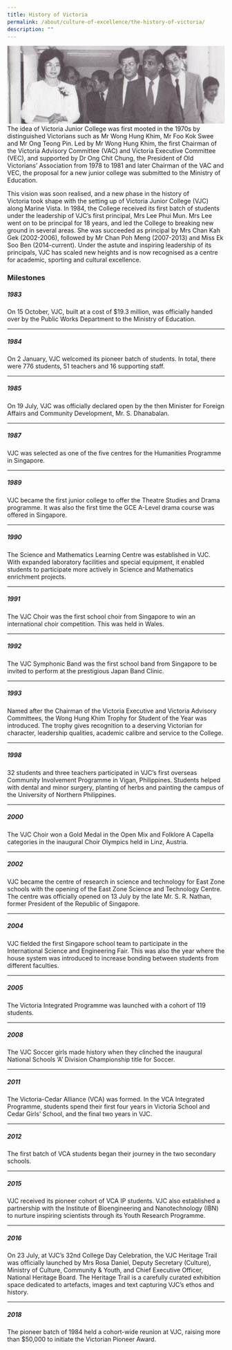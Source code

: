 ```yaml
---
title: History of Victoria
permalink: /about/culture-of-excellence/the-history-of-victoria/
description: ""
---
```

![](/images/History-of-Victoria-banner-1024x365.jpg)
The idea of Victoria Junior College was first mooted in the 1970s by distinguished Victorians such as Mr Wong Hung Khim, Mr Foo Kok Swee and Mr Ong Teong Pin. Led by Mr Wong Hung Khim, the first Chairman of the Victoria Advisory Committee (VAC) and Victoria Executive Committee (VEC), and supported by Dr Ong Chit Chung, the President of Old Victorians’ Association from 1978 to 1981 and later Chairman of the VAC and VEC, the proposal for a new junior college was submitted to the Ministry of Education.

This vision was soon realised, and a new phase in the history of Victoria took shape with the setting up of Victoria Junior College (VJC) along Marine Vista. In 1984, the College received its first batch of students under the leadership of VJC’s first principal, Mrs Lee Phui Mun. Mrs Lee went on to be principal for 18 years, and led the College to breaking new ground in several areas. She was succeeded as principal by Mrs Chan Kah Gek (2002-2006), followed by Mr Chan Poh Meng (2007-2013) and Miss Ek Soo Ben (2014-current). Under the astute and inspiring leadership of its principals, VJC has scaled new heights and is now recognised as a centre for academic, sporting and cultural excellence.

### Milestones

##### **1983**

On 15 October, VJC, built at a cost of $19.3 million, was officially handed over by the Public Works Department to the Ministry of Education.

* * *

##### **1984**

On 2 January, VJC welcomed its pioneer batch of students. In total, there were 776 students, 51 teachers and 16 supporting staff.

* * *

##### **1985**

On 19 July, VJC was officially declared open by the then Minister for Foreign Affairs and Community Development, Mr. S. Dhanabalan.

* * *

##### **1987**

VJC was selected as one of the five centres for the Humanities Programme in Singapore. 

* * *

##### **1989**

VJC became the first junior college to offer the Theatre Studies and Drama programme. It was also the first time the GCE A-Level drama course was offered in Singapore.

* * *

##### **1990**

The Science and Mathematics Learning Centre was established in VJC. With expanded laboratory facilities and special equipment, it enabled students to participate more actively in Science and Mathematics enrichment projects.

* * *

##### **1991**

The VJC Choir was the first school choir from Singapore to win an international choir competition. This was held in Wales. 

* * *

##### **1992**

The VJC Symphonic Band was the first school band from Singapore to be invited to perform at the prestigious Japan Band Clinic.

* * *

##### **1993**

Named after the Chairman of the Victoria Executive and Victoria Advisory Committees, the Wong Hung Khim Trophy for Student of the Year was introduced. The trophy gives recognition to a deserving Victorian for character, leadership qualities, academic calibre and service to the College.

* * *

##### **1998**

32 students and three teachers participated in VJC’s first overseas Community Involvement Programme in Vigan, Philippines. Students helped with dental and minor surgery, planting of herbs and painting the campus of the University of Northern Philippines.

* * *

##### **2000**

The VJC Choir won a Gold Medal in the Open Mix and Folklore A Capella categories in the inaugural Choir Olympics held in Linz, Austria.

* * *

##### **2002**

VJC became the centre of research in science and technology for East Zone schools with the opening of the East Zone Science and Technology Centre. The centre was officially opened on 13 July by the late Mr. S. R. Nathan, former President of the Republic of Singapore.

* * *

##### **2004**

VJC fielded the first Singapore school team to participate in the International Science and Engineering Fair. This was also the year where the house system was introduced to increase bonding between students from different faculties.

* * *

##### **2005**

The Victoria Integrated Programme was launched with a cohort of 119 students. 

* * *

##### **2008**

The VJC Soccer girls made history when they clinched the inaugural National Schools ‘A’ Division Championship title for Soccer. 

* * *

##### **2011**

The Victoria-Cedar Alliance (VCA) was formed. In the VCA Integrated Programme, students spend their first four years in Victoria School and Cedar Girls’ School, and the final two years in VJC. 

* * *

##### **2012**

The first batch of VCA students began their journey in the two secondary schools.

* * *

##### **2015**

VJC received its pioneer cohort of VCA IP students. VJC also established a partnership with the Institute of Bioengineering and Nanotechnology (IBN) to nurture inspiring scientists through its Youth Research Programme. 

* * *

##### **2016**

On 23 July, at VJC’s 32nd College Day Celebration, the VJC Heritage Trail was officially launched by Mrs Rosa Daniel, Deputy Secretary (Culture), Ministry of Culture, Community & Youth, and Chief Executive Officer, National Heritage Board. The Heritage Trail is a carefully curated exhibition space dedicated to artefacts, images and text capturing VJC’s ethos and history.

* * *

##### **2018**

The pioneer batch of 1984 held a cohort-wide reunion at VJC, raising more than $50,000 to initiate the Victorian Pioneer Award.